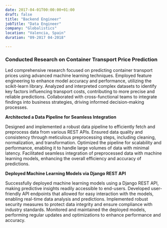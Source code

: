 ```yaml
---
date: 2017-04-01T00:00:00+01:00
draft: false
title: "Backend Engineer"
jobTitle: "Data Engineer"
company: "Globalistics"
location: "Valencia, Spain"
duration: "09-2017 04-2018"

---
```

### Conducted Research on Container Transport Price Prediction

Led comprehensive research focused on predicting container transport prices using advanced machine learning techniques.
Employed feature engineering to enhance model accuracy and performance, utilizing the scikit-learn library.
Analyzed and interpreted complex datasets to identify key factors influencing transport costs, contributing to more precise and reliable predictions.
Collaborated with cross-functional teams to integrate findings into business strategies, driving informed decision-making processes.

**Architected a Data Pipeline for Seamless Integration**

Designed and implemented a robust data pipeline to efficiently fetch and preprocess data from various REST APIs.
Ensured data quality and consistency through meticulous preprocessing steps, including cleaning, normalization, and transformation.
Optimized the pipeline for scalability and performance, enabling it to handle large volumes of data with minimal latency.
Facilitated seamless integration of preprocessed data with machine learning models, enhancing the overall efficiency and accuracy of predictions.

**Deployed Machine Learning Models via Django REST API**

Successfully deployed machine learning models using a Django REST API, making predictive insights readily accessible to end-users.
Developed user-friendly API endpoints that allowed for easy interaction with the models, enabling real-time data analysis and predictions.
Implemented robust security measures to protect data integrity and ensure compliance with industry standards.
Monitored and maintained the deployed models, performing regular updates and optimizations to enhance performance and accuracy.
